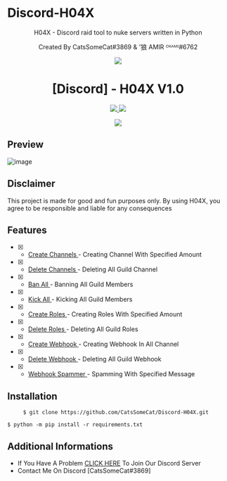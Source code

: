 # Discord-H04X
<p align="center">
H04X - Discord raid tool to nuke servers written in Python
</p>
<p align="center">
Created By CatsSomeCat#3869 & '狼 AMIR ᴼᴷᴬᴹᴵ#6762
</p>
<p align="center">
  <img src="https://user-images.githubusercontent.com/78264512/194781801-8e19ae57-7807-43ed-ade8-dc71a126c583.png">
</p>
<h1 align="center">[Discord] - H04X V1.0</h1>
<p align="center">
  <a href="https://www.python.org">
    <img src="https://img.shields.io/badge/Python-3.10-informational.svg">
  </a>
  <a href="https://github.com/CatsSomeCat/Discord-H04X">
    <img src="https://img.shields.io/github/repo-size/CatsSomeCat/Discord-H04X?label=Repository%20Size">
  </a>
    <p align="center"> <a href="https://github.com/CatsSomeCat/Discord-H04X">
    <img src="https://img.shields.io/github/stars/CatSomeCat/Discord-H04X?logo=Stars&style=for-the-badge">
  </a>

## Preview
![image](https://user-images.githubusercontent.com/78264512/194784439-e56a3d94-2f52-4dc8-a2ea-b380bb5c9f57.png)

## Disclaimer
This project is made for good and fun purposes only.
By using H04X, you agree to be responsible and liable for any consequences

## Features
- [x] - [ Create Channels ](https://github.com/AstraaDev/Discord-All-Tools-In-One) - Creating Channel With Specified Amount
- [x] - [ Delete Channels ](https://github.com/AstraaDev/Discord-All-Tools-In-One) - Deleting All Guild Channel
- [x] - [ Ban All ](https://github.com/AstraaDev/Discord-All-Tools-In-One) - Banning All Guild Members
- [x] - [ Kick All ](https://github.com/AstraaDev/Discord-All-Tools-In-One) - Kicking All Guild Members
- [x] - [ Create Roles ](https://github.com/AstraaDev/Discord-All-Tools-In-One) - Creating Roles With Specified Amount
- [x] - [ Delete Roles ](https://github.com/AstraaDev/Discord-All-Tools-In-One) - Deleting All Guild Roles
- [x] - [ Create Webhook ](https://github.com/AstraaDev/Discord-All-Tools-In-One) - Creating Webhook In All Channel
- [x] - [ Delete Webhook ](https://github.com/AstraaDev/Discord-All-Tools-In-One) - Deleting All Guild Webhook
- [x] - [ Webhook Spammer ](https://github.com/AstraaDev/Discord-All-Tools-In-One) - Spamming With Specified Message
      
## Installation
`     
$ git clone https://github.com/CatsSomeCat/Discord-H04X.git
`

`
$ python -m pip install -r requirements.txt
`
## Additional Informations
- If You Have A Problem [CLICK HERE](https://discord.gg/GDAqqt9B) To Join Our Discord Server
- Contact Me On Discord [CatsSomeCat#3869]
